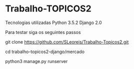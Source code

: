# Trabalho-TOPICOS2


Tecnologias utilizadas
Python 3.5.2
Django 2.0

Para testar siga os seguintes passos

git clone https://github.com/SLeoreis/Trabalho-Topicos2.git

cd trabalho-topicos2-django/mercado

python3 manage.py runserver
